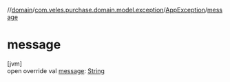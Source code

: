 //[domain](../../../index.md)/[com.veles.purchase.domain.model.exception](../index.md)/[AppException](index.md)/[message](message.md)

# message

[jvm]\
open override val [message](message.md): [String](https://kotlinlang.org/api/latest/jvm/stdlib/kotlin/-string/index.html)
